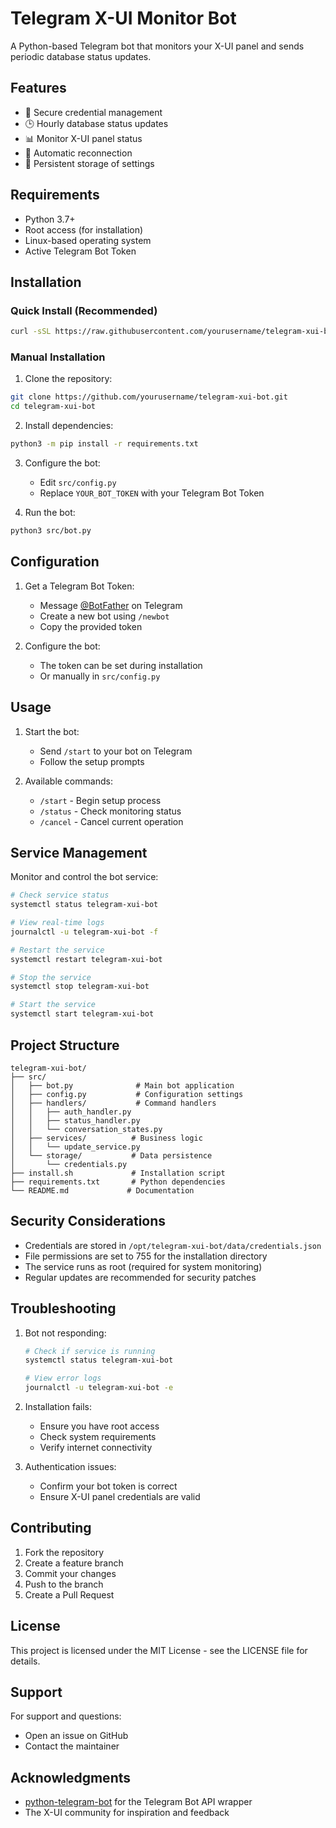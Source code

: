 # Telegram X-UI Monitor Bot

A Python-based Telegram bot that monitors your X-UI panel and sends periodic database status updates.

## Features

- 🔐 Secure credential management
- 🕒 Hourly database status updates
- 📊 Monitor X-UI panel status
- 🔄 Automatic reconnection
- 💾 Persistent storage of settings

## Requirements

- Python 3.7+
- Root access (for installation)
- Linux-based operating system
- Active Telegram Bot Token

## Installation

### Quick Install (Recommended)

```bash
curl -sSL https://raw.githubusercontent.com/yourusername/telegram-xui-bot/main/install.sh | sudo bash
```

### Manual Installation

1. Clone the repository:
```bash
git clone https://github.com/yourusername/telegram-xui-bot.git
cd telegram-xui-bot
```

2. Install dependencies:
```bash
python3 -m pip install -r requirements.txt
```

3. Configure the bot:
   - Edit `src/config.py`
   - Replace `YOUR_BOT_TOKEN` with your Telegram Bot Token

4. Run the bot:
```bash
python3 src/bot.py
```

## Configuration

1. Get a Telegram Bot Token:
   - Message [@BotFather](https://t.me/BotFather) on Telegram
   - Create a new bot using `/newbot`
   - Copy the provided token

2. Configure the bot:
   - The token can be set during installation
   - Or manually in `src/config.py`

## Usage

1. Start the bot:
   - Send `/start` to your bot on Telegram
   - Follow the setup prompts

2. Available commands:
   - `/start` - Begin setup process
   - `/status` - Check monitoring status
   - `/cancel` - Cancel current operation

## Service Management

Monitor and control the bot service:

```bash
# Check service status
systemctl status telegram-xui-bot

# View real-time logs
journalctl -u telegram-xui-bot -f

# Restart the service
systemctl restart telegram-xui-bot

# Stop the service
systemctl stop telegram-xui-bot

# Start the service
systemctl start telegram-xui-bot
```

## Project Structure

```
telegram-xui-bot/
├── src/
│   ├── bot.py              # Main bot application
│   ├── config.py           # Configuration settings
│   ├── handlers/           # Command handlers
│   │   ├── auth_handler.py
│   │   ├── status_handler.py
│   │   └── conversation_states.py
│   ├── services/          # Business logic
│   │   └── update_service.py
│   └── storage/           # Data persistence
│       └── credentials.py
├── install.sh             # Installation script
├── requirements.txt       # Python dependencies
└── README.md             # Documentation
```

## Security Considerations

- Credentials are stored in `/opt/telegram-xui-bot/data/credentials.json`
- File permissions are set to 755 for the installation directory
- The service runs as root (required for system monitoring)
- Regular updates are recommended for security patches

## Troubleshooting

1. Bot not responding:
   ```bash
   # Check if service is running
   systemctl status telegram-xui-bot
   
   # View error logs
   journalctl -u telegram-xui-bot -e
   ```

2. Installation fails:
   - Ensure you have root access
   - Check system requirements
   - Verify internet connectivity

3. Authentication issues:
   - Confirm your bot token is correct
   - Ensure X-UI panel credentials are valid

## Contributing

1. Fork the repository
2. Create a feature branch
3. Commit your changes
4. Push to the branch
5. Create a Pull Request

## License

This project is licensed under the MIT License - see the LICENSE file for details.

## Support

For support and questions:
- Open an issue on GitHub
- Contact the maintainer

## Acknowledgments

- [python-telegram-bot](https://github.com/python-telegram-bot/python-telegram-bot) for the Telegram Bot API wrapper
- The X-UI community for inspiration and feedback